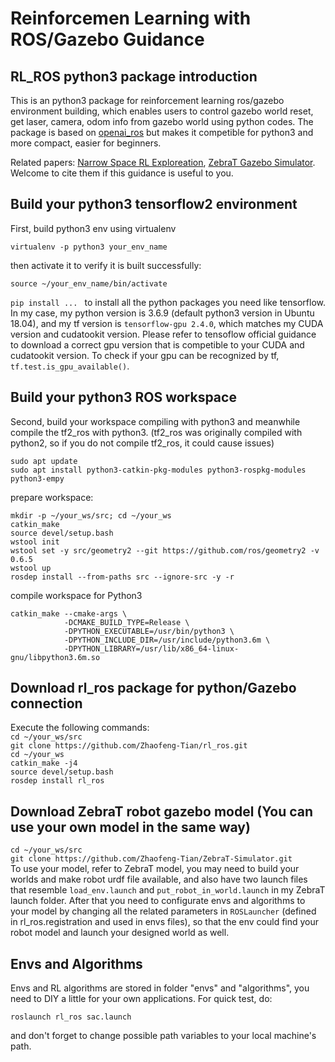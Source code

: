 # Reinforcemen Learning with ROS/Gazebo Guidance 
## RL_ROS  python3 package introduction
This is an python3 package for reinforcement learning ros/gazebo environment building, which enables users to control gazebo world reset, get laser, camera, odom info from gazebo world using python codes. The package is based on [openai_ros](https://theconstructcore.bitbucket.io/openai_ros/index.html) but makes it competible for python3 and more compact, easier for beginners.

Related papers: [Narrow Space RL Exploreation](https://arxiv.org/pdf/2209.08349.pdf), [ZebraT Gazebo Simulator](https://arxiv.org/pdf/2205.07944.pdf). Welcome to cite them if this guidance is useful to you.
## Build your python3 tensorflow2 environment
First, build python3 env using virtualenv

`virtualenv -p python3 your_env_name`<br>

then activate it to verify it is built successfully:

`source ~/your_env_name/bin/activate`<br>

`pip install ... ` to install all the python packages you need like tensorflow. In my case, my python version is 3.6.9 (default python3 version in Ubuntu 18.04), and my tf version is `tensorflow-gpu 2.4.0`, which matches my CUDA version and cudatookit version. Please refer to tensoflow official guidance to download a correct gpu version that is competible to your CUDA and cudatookit version. To check if your gpu can be recognized by tf, `tf.test.is_gpu_available()`.

## Build your python3 ROS workspace

Second, build your workspace compiling with python3 and meanwhile compile
the tf2_ros with python3. (tf2_ros was originally compiled with python2, 
so if you do not compile tf2_ros, it could cause issues)

`sudo apt update`<br>
`sudo apt install python3-catkin-pkg-modules python3-rospkg-modules python3-empy`<br>

prepare workspace:

`mkdir -p ~/your_ws/src; cd ~/your_ws`<br>
`catkin_make`<br>
`source devel/setup.bash`<br>
`wstool init`<br>
`wstool set -y src/geometry2 --git https://github.com/ros/geometry2 -v 0.6.5`<br>
`wstool up`<br>
`rosdep install --from-paths src --ignore-src -y -r`<br>

compile workspace for Python3

`catkin_make --cmake-args \`<br>
`            -DCMAKE_BUILD_TYPE=Release \`<br>
`            -DPYTHON_EXECUTABLE=/usr/bin/python3 \`<br>
`            -DPYTHON_INCLUDE_DIR=/usr/include/python3.6m \`<br>
`            -DPYTHON_LIBRARY=/usr/lib/x86_64-linux-gnu/libpython3.6m.so`<br>


## Download rl_ros package for python/Gazebo connection
Execute the following commands:<br>
`cd ~/your_ws/src`<br>
`git clone https://github.com/Zhaofeng-Tian/rl_ros.git`<br>
`cd ~/your_ws`<br>
`catkin_make -j4`<br>
`source devel/setup.bash`<br>
`rosdep install rl_ros`<br>

## Download ZebraT robot gazebo model (You can use your own model in the same way)
`cd ~/your_ws/src`<br>
`git clone https://github.com/Zhaofeng-Tian/ZebraT-Simulator.git`<br>
To use your model, refer to ZebraT model, you may need to build your worlds and make robot urdf file available, and also have two launch files that resemble `load_env.launch` and `put_robot_in_world.launch` in my ZebraT launch folder. After that you need to configurate envs and algorithms to your model by changing all the related parameters in `ROSLauncher` (defined in rl_ros.registration and used in envs files), so that the env could find your robot model and launch your designed world as well.

## Envs and Algorithms
Envs and RL algorithms are stored in folder "envs" and "algorithms", you need to DIY a little for your own applications.
For quick test, do:

`roslaunch rl_ros sac.launch`<br>

and don't forget to change possible path variables to your local machine's path.
